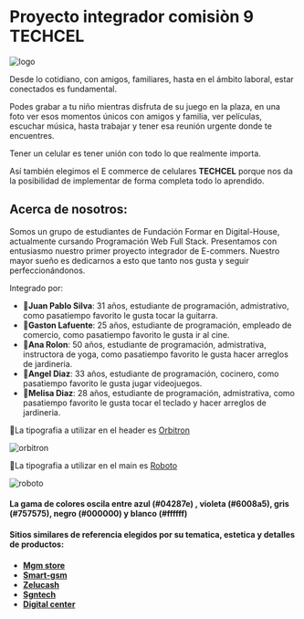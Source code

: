 <h1>Proyecto integrador comisiòn 9 TECHCEL</h1>

![logo](https://i.imgur.com/r0dxGxa.jpeg)

Desde lo cotidiano, con amigos, familiares, hasta en el ámbito laboral, estar conectados es fundamental.

Podes grabar a tu niño mientras disfruta de su juego en la plaza, en una foto ver esos momentos únicos con amigos y familia, ver películas, escuchar música, hasta trabajar y tener  esa reunión urgente donde te encuentres.

Tener un celular es tener unión con todo lo que realmente importa. 

Así también elegimos el E commerce de celulares **TECHCEL** porque nos da la posibilidad de implementar de forma completa todo lo aprendido. 


<h2>Acerca de nosotros:</h2>

Somos un grupo de estudiantes de Fundación Formar en Digital-House, actualmente cursando Programación Web Full Stack. Presentamos con entusiasmo nuestro primer proyecto integrador de E-commers. Nuestro mayor sueño es dedicarnos a esto que tanto nos gusta y seguir perfeccionándonos.
   
   Integrado por:
- :man:**Juan Pablo Silva**: 31 años, estudiante de programación, admistrativo, como pasatiempo favorito le gusta tocar la guitarra.
- :man:**Gaston Lafuente**: 25 años, estudiante de programación, empleado de comercio, como pasatiempo favorito le gusta ir al cine.
- :woman:**Ana Rolon**: 50 años, estudiante de programación, admistrativa, instructora de yoga, como pasatiempo favorito le gusta hacer arreglos de jardineria.
- :man:**Angel Diaz**: 33 años, estudiante de programación, cocinero, como pasatiempo favorito le gusta jugar videojuegos.
- :woman:**Melisa Diaz**: 28 años, estudiante de programación, admistrativa, como pasatiempo favorito le gusta tocar el teclado y hacer arreglos de jardineria.


:pushpin:La tipografia a utilizar en el header es [Orbitron](https://fonts.google.com/specimen/Orbitron)

![orbitron](https://i.ibb.co/DDBz1Gm/Orbitron-ejemplo.png)

:pushpin:La tipografia a utilizar en el main es [Roboto](https://fonts.google.com/specimen/Roboto?query=roboto)

![roboto](https://i.ibb.co/B6SXYVV/Roboto-ejemplo.png)

   
<h4>La gama de colores oscila entre azul (#04287e) , violeta (#6008a5), gris (#757575), negro (#000000) y blanco (#ffffff)<h4>

<h4>Sitios similares de referencia elegidos por su tematica, estetica y detalles de productos:<h4>

- [Mgm store](https://www.mgmstore.com.ar/)
- [Smart-gsm](https://www.smart-gsm.com/moviles/samsung-galaxy-a10)
- [Zelucash](https://zelucash.com/home)
- [Sgntech](http://www.sgntech.com.ar/)
- [Digital center](https://www.digitalcenter.com.ar/183-celulares-libres)
